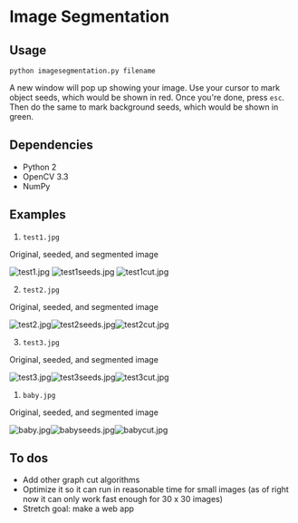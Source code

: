 # Image Segmentation

## Usage
``` 
python imagesegmentation.py filename
```

A new window will pop up showing your image. Use your cursor to mark object seeds, which would be shown in red. Once you're done, press `esc`. Then do the same to mark background seeds, which would be shown in green.

## Dependencies

- Python 2
- OpenCV 3.3
- NumPy

## Examples

1. `test1.jpg` 

Original, seeded, and segmented image

![test1.jpg](examples/test1.jpg) ![test1seeds.jpg](examples/test1seeds.jpg) ![test1cut.jpg](examples/test1cut.jpg)

2. `test2.jpg`

Original, seeded, and segmented image

![test2.jpg](examples/test2.jpg)![test2seeds.jpg](examples/test2seeds.jpg)![test2cut.jpg](examples/test2cut.jpg)

3. `test3.jpg`

Original, seeded, and segmented image

![test3.jpg](examples/test3.jpg)![test3seeds.jpg](examples/test3seeds.jpg)![test3cut.jpg](examples/test3cut.jpg)


1. `baby.jpg`

Original, seeded, and segmented image

![baby.jpg](examples/baby.jpg)![babyseeds.jpg](examples/babyseeds.jpg)![babycut.jpg](examples/babycut.jpg)

## To dos

- Add other graph cut algorithms
- Optimize it so it can run in reasonable time for small images (as of right now it can only work fast enough for 30 x 30 images)
- Stretch goal: make a web app


